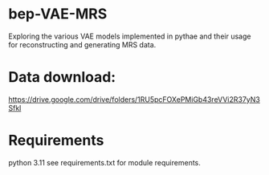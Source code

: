 # bep-VAE-MRS
Exploring the various VAE models implemented in pythae and their usage for reconstructing and generating MRS data.

# Data download:
https://drive.google.com/drive/folders/1RU5pcFOXePMiGb43reVVi2R37yN3Sfkl

# Requirements 
python 3.11
see requirements.txt for module requirements.
